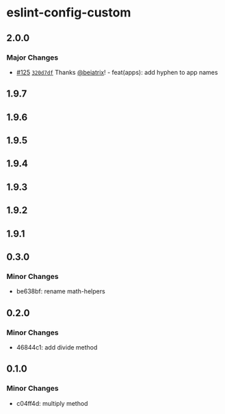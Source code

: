 # eslint-config-custom

## 2.0.0

### Major Changes

- [#125](https://github.com/beiatrix/nuxt-turborepo-test/pull/125) [`320d7df`](https://github.com/beiatrix/nuxt-turborepo-test/commit/320d7df39cb283840b21cb7b37b6fae0feb2a0d0) Thanks [@beiatrix](https://github.com/beiatrix)! - feat(apps): add hyphen to app names

## 1.9.7

## 1.9.6

## 1.9.5

## 1.9.4

## 1.9.3

## 1.9.2

## 1.9.1

## 0.3.0

### Minor Changes

- be638bf: rename math-helpers

## 0.2.0

### Minor Changes

- 46844c1: add divide method

## 0.1.0

### Minor Changes

- c04ff4d: multiply method
